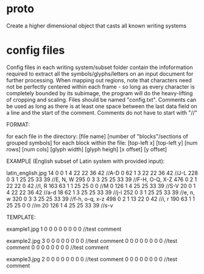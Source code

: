 # proto
Create a higher dimensional object that casts all known writing systems

# config files
Config files in each writing system/subset folder contain the infoformation 
required to extract all the symbols/glyphs/letters on an input document for 
further processing. When mapping out regions, note that characters need not
be perfectly centered within each frame - so long as every character is
completely bounded by its subimage, the program will do the heavy-lifting
of cropping and scaling. Files should be named "config.txt". Comments can be
used as long as there is at least one space between the last data field on a
line and the start of the comment. Comments do not have to start with "//"

FORMAT:

for each file in the directory: 
[file name]
[number of "blocks"/sections of grouped symbols]
for each block within the file: 
[top-left x] [top-left y] [num rows] [num cols] [glyph width] [glyph heigh] [x offset] [y offset]

EXAMPLE (English subset of Latin system with provided input):

latin_english.jpg
14
0 0 1 4 22 22 36 42 //A-D
0 62 1 3 22 22 36 42 //J-L
228 0 3 1 25 25 33 39 //E, N, W
295 0 3 3 25 25 33 39 //F-H, O-Q, X-Z
476 0 2 1 22 22 0 42 //I, R
163 63 1 1 25 25 0 0 //M
0 126 1 4 25 25 33 39 //S-V
20 0 1 4 22 22 36 42 //a-d
18 62 1 3 25 25 33 39 //j-l
252 0 3 1 25 25 33 39 //e, n, w
320 0 3 3 25 25 33 39 //f-h, o-q, x-z
498 0 2 1 13 22 0 42 //i, r
190 63 1 1 25 25 0 0 //m
20 126 1 4 25 25 33 39 //s-v

TEMPLATE:

example1.jpg
1
0 0 0 0 0 0 0 0 //test comment

example2.jpg
3
0 0 0 0 0 0 0 0 //test comment
0 0 0 0 0 0 0 0 //test comment
0 0 0 0 0 0 0 0 //test comment

example3.jpg
2
0 0 0 0 0 0 0 0 //test comment
0 0 0 0 0 0 0 0 //test comment